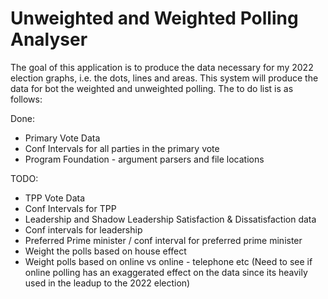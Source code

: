 # Unweighted and Weighted Polling Analyser



The goal of this application is to produce the data necessary for my 2022 election graphs, i.e. the dots, lines and areas. This system will produce the data for bot the weighted and unweighted polling. The to do list is as follows:

Done: 

- Primary Vote Data
- Conf Intervals for all parties in the primary vote
- Program Foundation - argument parsers and file locations

TODO:

- TPP Vote Data
- Conf Intervals for TPP
- Leadership and Shadow Leadership Satisfaction & Dissatisfaction data 
- Conf intervals for leadership
- Preferred Prime minister / conf interval for preferred prime minister
- Weight the polls based on house effect
- Weight polls based on online vs online - telephone etc (Need to see if online polling has an exaggerated effect on the data since its heavily used in the leadup to the 2022 election)


